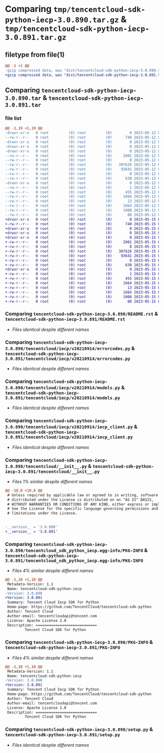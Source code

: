 # Comparing `tmp/tencentcloud-sdk-python-iecp-3.0.890.tar.gz` & `tmp/tencentcloud-sdk-python-iecp-3.0.891.tar.gz`

## filetype from file(1)

```diff
@@ -1 +1 @@
-gzip compressed data, was "dist/tencentcloud-sdk-python-iecp-3.0.890.tar", last modified: Fri May 12 02:21:44 2023, max compression
+gzip compressed data, was "dist/tencentcloud-sdk-python-iecp-3.0.891.tar", last modified: Mon May 15 03:36:53 2023, max compression
```

## Comparing `tencentcloud-sdk-python-iecp-3.0.890.tar` & `tencentcloud-sdk-python-iecp-3.0.891.tar`

### file list

```diff
@@ -1,19 +1,19 @@
-drwxr-xr-x   0 root         (0) root         (0)        0 2023-05-12 02:21:44.000000 tencentcloud-sdk-python-iecp-3.0.890/
--rw-r--r--   0 root         (0) root         (0)      740 2023-05-12 02:21:44.000000 tencentcloud-sdk-python-iecp-3.0.890/README.rst
-drwxr-xr-x   0 root         (0) root         (0)        0 2023-05-12 02:21:44.000000 tencentcloud-sdk-python-iecp-3.0.890/tencentcloud/
-drwxr-xr-x   0 root         (0) root         (0)        0 2023-05-12 02:21:44.000000 tencentcloud-sdk-python-iecp-3.0.890/tencentcloud/iecp/
-drwxr-xr-x   0 root         (0) root         (0)        0 2023-05-12 02:21:44.000000 tencentcloud-sdk-python-iecp-3.0.890/tencentcloud/iecp/v20210914/
--rw-r--r--   0 root         (0) root         (0)     2001 2023-05-12 02:21:44.000000 tencentcloud-sdk-python-iecp-3.0.890/tencentcloud/iecp/v20210914/errorcodes.py
--rw-r--r--   0 root         (0) root         (0)        0 2023-05-12 02:21:44.000000 tencentcloud-sdk-python-iecp-3.0.890/tencentcloud/iecp/v20210914/__init__.py
--rw-r--r--   0 root         (0) root         (0)   307626 2023-05-12 02:21:44.000000 tencentcloud-sdk-python-iecp-3.0.890/tencentcloud/iecp/v20210914/models.py
--rw-r--r--   0 root         (0) root         (0)    93641 2023-05-12 02:21:44.000000 tencentcloud-sdk-python-iecp-3.0.890/tencentcloud/iecp/v20210914/iecp_client.py
--rw-r--r--   0 root         (0) root         (0)        0 2023-05-12 02:21:44.000000 tencentcloud-sdk-python-iecp-3.0.890/tencentcloud/iecp/__init__.py
--rw-r--r--   0 root         (0) root         (0)      630 2023-05-12 02:21:44.000000 tencentcloud-sdk-python-iecp-3.0.890/tencentcloud/__init__.py
-drwxr-xr-x   0 root         (0) root         (0)        0 2023-05-12 02:21:44.000000 tencentcloud-sdk-python-iecp-3.0.890/tencentcloud_sdk_python_iecp.egg-info/
--rw-r--r--   0 root         (0) root         (0)        1 2023-05-12 02:21:44.000000 tencentcloud-sdk-python-iecp-3.0.890/tencentcloud_sdk_python_iecp.egg-info/dependency_links.txt
--rw-r--r--   0 root         (0) root         (0)      455 2023-05-12 02:21:44.000000 tencentcloud-sdk-python-iecp-3.0.890/tencentcloud_sdk_python_iecp.egg-info/SOURCES.txt
--rw-r--r--   0 root         (0) root         (0)     1664 2023-05-12 02:21:44.000000 tencentcloud-sdk-python-iecp-3.0.890/tencentcloud_sdk_python_iecp.egg-info/PKG-INFO
--rw-r--r--   0 root         (0) root         (0)       13 2023-05-12 02:21:44.000000 tencentcloud-sdk-python-iecp-3.0.890/tencentcloud_sdk_python_iecp.egg-info/top_level.txt
--rw-r--r--   0 root         (0) root         (0)     1664 2023-05-12 02:21:44.000000 tencentcloud-sdk-python-iecp-3.0.890/PKG-INFO
--rw-r--r--   0 root         (0) root         (0)     1008 2023-05-12 02:21:44.000000 tencentcloud-sdk-python-iecp-3.0.890/setup.py
--rw-r--r--   0 root         (0) root         (0)       88 2023-05-12 02:21:44.000000 tencentcloud-sdk-python-iecp-3.0.890/setup.cfg
+drwxr-xr-x   0 root         (0) root         (0)        0 2023-05-15 03:36:53.000000 tencentcloud-sdk-python-iecp-3.0.891/
+-rw-r--r--   0 root         (0) root         (0)      740 2023-05-15 03:36:53.000000 tencentcloud-sdk-python-iecp-3.0.891/README.rst
+drwxr-xr-x   0 root         (0) root         (0)        0 2023-05-15 03:36:53.000000 tencentcloud-sdk-python-iecp-3.0.891/tencentcloud/
+drwxr-xr-x   0 root         (0) root         (0)        0 2023-05-15 03:36:53.000000 tencentcloud-sdk-python-iecp-3.0.891/tencentcloud/iecp/
+drwxr-xr-x   0 root         (0) root         (0)        0 2023-05-15 03:36:53.000000 tencentcloud-sdk-python-iecp-3.0.891/tencentcloud/iecp/v20210914/
+-rw-r--r--   0 root         (0) root         (0)     2001 2023-05-15 03:36:53.000000 tencentcloud-sdk-python-iecp-3.0.891/tencentcloud/iecp/v20210914/errorcodes.py
+-rw-r--r--   0 root         (0) root         (0)        0 2023-05-15 03:36:53.000000 tencentcloud-sdk-python-iecp-3.0.891/tencentcloud/iecp/v20210914/__init__.py
+-rw-r--r--   0 root         (0) root         (0)   307626 2023-05-15 03:36:53.000000 tencentcloud-sdk-python-iecp-3.0.891/tencentcloud/iecp/v20210914/models.py
+-rw-r--r--   0 root         (0) root         (0)    93641 2023-05-15 03:36:53.000000 tencentcloud-sdk-python-iecp-3.0.891/tencentcloud/iecp/v20210914/iecp_client.py
+-rw-r--r--   0 root         (0) root         (0)        0 2023-05-15 03:36:53.000000 tencentcloud-sdk-python-iecp-3.0.891/tencentcloud/iecp/__init__.py
+-rw-r--r--   0 root         (0) root         (0)      630 2023-05-15 03:36:53.000000 tencentcloud-sdk-python-iecp-3.0.891/tencentcloud/__init__.py
+drwxr-xr-x   0 root         (0) root         (0)        0 2023-05-15 03:36:53.000000 tencentcloud-sdk-python-iecp-3.0.891/tencentcloud_sdk_python_iecp.egg-info/
+-rw-r--r--   0 root         (0) root         (0)        1 2023-05-15 03:36:53.000000 tencentcloud-sdk-python-iecp-3.0.891/tencentcloud_sdk_python_iecp.egg-info/dependency_links.txt
+-rw-r--r--   0 root         (0) root         (0)      455 2023-05-15 03:36:53.000000 tencentcloud-sdk-python-iecp-3.0.891/tencentcloud_sdk_python_iecp.egg-info/SOURCES.txt
+-rw-r--r--   0 root         (0) root         (0)     1664 2023-05-15 03:36:53.000000 tencentcloud-sdk-python-iecp-3.0.891/tencentcloud_sdk_python_iecp.egg-info/PKG-INFO
+-rw-r--r--   0 root         (0) root         (0)       13 2023-05-15 03:36:53.000000 tencentcloud-sdk-python-iecp-3.0.891/tencentcloud_sdk_python_iecp.egg-info/top_level.txt
+-rw-r--r--   0 root         (0) root         (0)     1664 2023-05-15 03:36:53.000000 tencentcloud-sdk-python-iecp-3.0.891/PKG-INFO
+-rw-r--r--   0 root         (0) root         (0)     1008 2023-05-15 03:36:53.000000 tencentcloud-sdk-python-iecp-3.0.891/setup.py
+-rw-r--r--   0 root         (0) root         (0)       88 2023-05-15 03:36:53.000000 tencentcloud-sdk-python-iecp-3.0.891/setup.cfg
```

### Comparing `tencentcloud-sdk-python-iecp-3.0.890/README.rst` & `tencentcloud-sdk-python-iecp-3.0.891/README.rst`

 * *Files identical despite different names*

### Comparing `tencentcloud-sdk-python-iecp-3.0.890/tencentcloud/iecp/v20210914/errorcodes.py` & `tencentcloud-sdk-python-iecp-3.0.891/tencentcloud/iecp/v20210914/errorcodes.py`

 * *Files identical despite different names*

### Comparing `tencentcloud-sdk-python-iecp-3.0.890/tencentcloud/iecp/v20210914/models.py` & `tencentcloud-sdk-python-iecp-3.0.891/tencentcloud/iecp/v20210914/models.py`

 * *Files identical despite different names*

### Comparing `tencentcloud-sdk-python-iecp-3.0.890/tencentcloud/iecp/v20210914/iecp_client.py` & `tencentcloud-sdk-python-iecp-3.0.891/tencentcloud/iecp/v20210914/iecp_client.py`

 * *Files identical despite different names*

### Comparing `tencentcloud-sdk-python-iecp-3.0.890/tencentcloud/__init__.py` & `tencentcloud-sdk-python-iecp-3.0.891/tencentcloud/__init__.py`

 * *Files 1% similar despite different names*

```diff
@@ -10,8 +10,8 @@
 # Unless required by applicable law or agreed to in writing, software
 # distributed under the License is distributed on an "AS IS" BASIS,
 # WITHOUT WARRANTIES OR CONDITIONS OF ANY KIND, either express or implied.
 # See the License for the specific language governing permissions and
 # limitations under the License.
 
 
-__version__ = '3.0.890'
+__version__ = '3.0.891'
```

### Comparing `tencentcloud-sdk-python-iecp-3.0.890/tencentcloud_sdk_python_iecp.egg-info/PKG-INFO` & `tencentcloud-sdk-python-iecp-3.0.891/tencentcloud_sdk_python_iecp.egg-info/PKG-INFO`

 * *Files 4% similar despite different names*

```diff
@@ -1,10 +1,10 @@
 Metadata-Version: 1.1
 Name: tencentcloud-sdk-python-iecp
-Version: 3.0.890
+Version: 3.0.891
 Summary: Tencent Cloud Iecp SDK for Python
 Home-page: https://github.com/TencentCloud/tencentcloud-sdk-python
 Author: Tencent Cloud
 Author-email: tencentcloudapi@tencent.com
 License: Apache License 2.0
 Description: ============================
         Tencent Cloud SDK for Python
```

### Comparing `tencentcloud-sdk-python-iecp-3.0.890/PKG-INFO` & `tencentcloud-sdk-python-iecp-3.0.891/PKG-INFO`

 * *Files 4% similar despite different names*

```diff
@@ -1,10 +1,10 @@
 Metadata-Version: 1.1
 Name: tencentcloud-sdk-python-iecp
-Version: 3.0.890
+Version: 3.0.891
 Summary: Tencent Cloud Iecp SDK for Python
 Home-page: https://github.com/TencentCloud/tencentcloud-sdk-python
 Author: Tencent Cloud
 Author-email: tencentcloudapi@tencent.com
 License: Apache License 2.0
 Description: ============================
         Tencent Cloud SDK for Python
```

### Comparing `tencentcloud-sdk-python-iecp-3.0.890/setup.py` & `tencentcloud-sdk-python-iecp-3.0.891/setup.py`

 * *Files identical despite different names*

